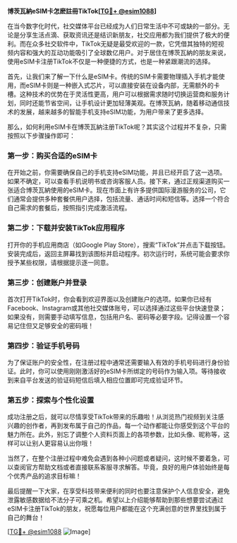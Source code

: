 **博茨瓦納eSIM卡怎麽註冊TikTok[[TG💪+ @esim1088](https://t.me/s/esim1088)]**

在当今数字化时代，社交媒体平台已经成为人们日常生活中不可或缺的一部分。无论是分享生活点滴、获取资讯还是结识新朋友，社交应用都为我们提供了极大的便利。而在众多社交软件中，TikTok无疑是最受欢迎的一款，它凭借其独特的短视频内容和强大的互动功能吸引了全球数亿用户。对于居住在博茨瓦納的朋友来说，使用eSIM卡注册TikTok不仅是一种便捷的方式，也是一种紧跟潮流的选择。

首先，让我们来了解一下什么是eSIM卡。传统的SIM卡需要物理插入手机才能使用，而eSIM卡则是一种嵌入式芯片，可以直接安装在设备内部，无需额外的卡槽。这种技术的优势在于灵活性更高，用户可以根据需求随时切换运营商和服务计划，同时还能节省空间，让手机设计更加轻薄美观。在博茨瓦納，随着移动通信技术的发展，越来越多的智能手机支持eSIM功能，为用户带来了更多选择。

那么，如何利用eSIM卡在博茨瓦納注册TikTok呢？其实这个过程并不复杂，只需按照以下步骤操作即可：

### 第一步：购买合适的eSIM卡

在开始之前，你需要确保自己的手机支持eSIM功能，并且已经开启了这一选项。如果不确定，可以查看手机说明书或咨询客服人员。接下来，通过正规渠道购买一张适合博茨瓦納使用的eSIM卡。现在市面上有许多提供国际漫游服务的公司，它们通常会提供多种套餐供用户选择，包括流量、通话时间和短信等。选择一个符合自己需求的套餐后，按照指引完成激活流程。

### 第二步：下载并安装TikTok应用程序

打开你的手机应用商店（如Google Play Store），搜索“TikTok”并点击下载按钮。安装完成后，返回主屏幕找到该图标并启动程序。初次运行时，系统可能会要求你授予某些权限，请根据提示逐一同意。

### 第三步：创建账户并登录

首次打开TikTok时，你会看到欢迎界面以及创建账户的选项。如果你已经有Facebook、Instagram或其他社交媒体账号，可以选择通过这些平台快速登录；如果没有，则需要手动填写信息，包括用户名、密码等必要字段。记得设置一个容易记住但又足够安全的密码哦！

### 第四步：验证手机号码

为了保证账户的安全性，在注册过程中通常还需要输入有效的手机号码进行身份验证。此时，你可以使用刚刚激活好的eSIM卡所绑定的号码作为输入项。等待接收到来自平台发送的验证码短信后填入相应位置即可完成验证环节。

### 第五步：探索与个性化设置

成功注册之后，就可以尽情享受TikTok带来的乐趣啦！从浏览热门视频到关注感兴趣的创作者，再到发布属于自己的作品，每一个动作都能让你感受到这个平台的魅力所在。此外，别忘了调整个人资料页面上的各项参数，比如头像、昵称等，这样可以让别人更容易认出你哦！

当然了，在整个注册过程中难免会遇到各种小问题或者疑问，这时候不要着急，可以查阅官方帮助文档或者直接联系客服寻求解答。毕竟，良好的用户体验始终是每个优秀产品的追求目标嘛！

最后提醒一下大家，在享受科技带来便利的同时也要注意保护个人信息安全，避免泄露敏感数据给不法分子可乘之机。希望以上介绍能够帮助到那些想要尝试通过eSIM卡注册TikTok的朋友，祝愿每位用户都能在这个充满创意的世界里找到属于自己的舞台！

[[TG💪+ @esim1088](https://t.me/s/esim1088) ![Image](https://i.postimg.cc/4NQfJmqS/Snipaste-2025-05-13-00-14-12.png)]
